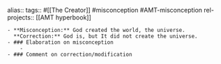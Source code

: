 alias::
tags:: #[[The Creator]] #misconception #AMT-misconception 
rel-projects:: [[AMT hyperbook]]

	- **Misconception:** God created the world, the universe.
	  **Correction:** God is, but It did not create the universe.
	- ### Elaboration on misconception
		-
	- ### Comment on correction/modification